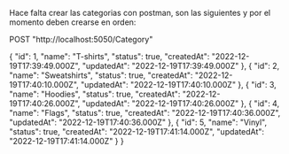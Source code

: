 Hace falta crear las categorias con postman, son las siguientes y por el momento deben crearse en orden:


POST "http://localhost:5050/Category"


{
            "id": 1,
            "name": "T-shirts",
            "status": true,
            "createdAt": "2022-12-19T17:39:49.000Z",
            "updatedAt": "2022-12-19T17:39:49.000Z"
        },
        {
            "id": 2,
            "name": "Sweatshirts",
            "status": true,
            "createdAt": "2022-12-19T17:40:10.000Z",
            "updatedAt": "2022-12-19T17:40:10.000Z"
        },
        {
            "id": 3,
            "name": "Hoodies",
            "status": true,
            "createdAt": "2022-12-19T17:40:26.000Z",
            "updatedAt": "2022-12-19T17:40:26.000Z"
        },
        {
            "id": 4,
            "name": "Flags",
            "status": true,
            "createdAt": "2022-12-19T17:40:36.000Z",
            "updatedAt": "2022-12-19T17:40:36.000Z"
        },
        {
            "id": 5,
            "name": "Vinyl",
            "status": true,
            "createdAt": "2022-12-19T17:41:14.000Z",
            "updatedAt": "2022-12-19T17:41:14.000Z"
        }
}
